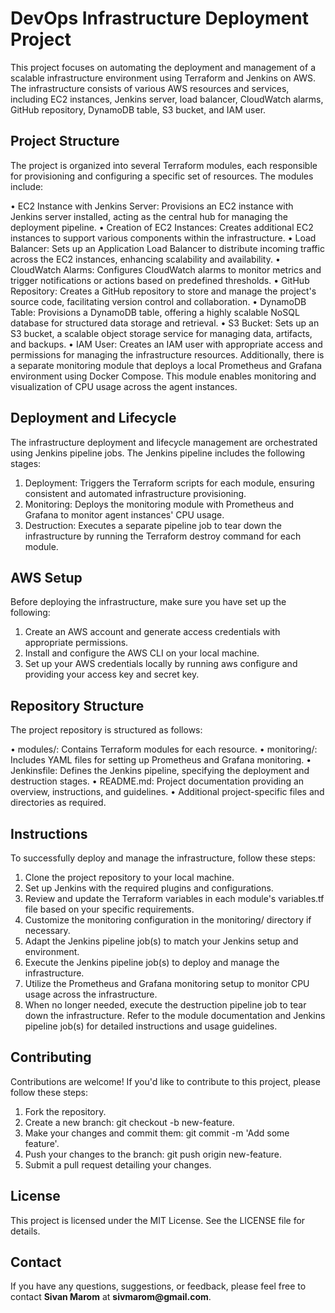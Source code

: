 # DevOps Infrastructure Deployment Project
This project focuses on automating the deployment and management of a scalable infrastructure environment using Terraform and Jenkins on AWS. The infrastructure consists of various AWS resources and services, including EC2 instances, Jenkins server, load balancer, CloudWatch alarms, GitHub repository, DynamoDB table, S3 bucket, and IAM user.

## Project Structure
The project is organized into several Terraform modules, each responsible for provisioning and configuring a specific set of resources. The modules include:

&#8226; EC2 Instance with Jenkins Server: Provisions an EC2 instance with Jenkins server installed, acting as the central hub for managing the deployment pipeline.
&#8226; Creation of EC2 Instances: Creates additional EC2 instances to support various components within the infrastructure.
&#8226; Load Balancer: Sets up an Application Load Balancer to distribute incoming traffic across the EC2 instances, enhancing scalability and availability.
&#8226; CloudWatch Alarms: Configures CloudWatch alarms to monitor metrics and trigger notifications or actions based on predefined thresholds.
&#8226; GitHub Repository: Creates a GitHub repository to store and manage the project's source code, facilitating version control and collaboration.
&#8226; DynamoDB Table: Provisions a DynamoDB table, offering a highly scalable NoSQL database for structured data storage and retrieval.
&#8226; S3 Bucket: Sets up an S3 bucket, a scalable object storage service for managing data, artifacts, and backups.
&#8226; IAM User: Creates an IAM user with appropriate access and permissions for managing the infrastructure resources.
Additionally, there is a separate monitoring module that deploys a local Prometheus and Grafana environment using Docker Compose. This module enables monitoring and visualization of CPU usage across the agent instances.

## Deployment and Lifecycle
The infrastructure deployment and lifecycle management are orchestrated using Jenkins pipeline jobs. The Jenkins pipeline includes the following stages:

1. Deployment: Triggers the Terraform scripts for each module, ensuring consistent and automated infrastructure provisioning.
2. Monitoring: Deploys the monitoring module with Prometheus and Grafana to monitor agent instances' CPU usage.
3. Destruction: Executes a separate pipeline job to tear down the infrastructure by running the Terraform destroy command for each module.

## AWS Setup
Before deploying the infrastructure, make sure you have set up the following:

1. Create an AWS account and generate access credentials with appropriate permissions.
2. Install and configure the AWS CLI on your local machine.
3. Set up your AWS credentials locally by running aws configure and providing your access key and secret key.

## Repository Structure
The project repository is structured as follows:

&#8226; modules/: Contains Terraform modules for each resource.
&#8226; monitoring/: Includes YAML files for setting up Prometheus and Grafana monitoring.
&#8226; Jenkinsfile: Defines the Jenkins pipeline, specifying the deployment and destruction stages.
&#8226; README.md: Project documentation providing an overview, instructions, and guidelines.
&#8226; Additional project-specific files and directories as required.

## Instructions
To successfully deploy and manage the infrastructure, follow these steps:

1. Clone the project repository to your local machine.
2. Set up Jenkins with the required plugins and configurations.
3. Review and update the Terraform variables in each module's variables.tf file based on your specific requirements.
4. Customize the monitoring configuration in the monitoring/ directory if necessary.
5. Adapt the Jenkins pipeline job(s) to match your Jenkins setup and environment.
6. Execute the Jenkins pipeline job(s) to deploy and manage the infrastructure.
7. Utilize the Prometheus and Grafana monitoring setup to monitor CPU usage across the infrastructure.
8. When no longer needed, execute the destruction pipeline job to tear down the infrastructure.
Refer to the module documentation and Jenkins pipeline job(s) for detailed instructions and usage guidelines.

## Contributing
Contributions are welcome! If you'd like to contribute to this project, please follow these steps:

1. Fork the repository.
2. Create a new branch: git checkout -b new-feature.
3. Make your changes and commit them: git commit -m 'Add some feature'.
4. Push your changes to the branch: git push origin new-feature.
5. Submit a pull request detailing your changes.

## License
This project is licensed under the MIT License. See the LICENSE file for details.

## Contact
If you have any questions, suggestions, or feedback, please feel free to contact __Sivan Marom__ at __sivmarom@gmail.com__.
